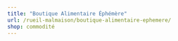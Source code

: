 ```yaml
---
title: "Boutique Alimentaire Éphémère"
url: /rueil-malmaison/boutique-alimentaire-ephemere/
shop: commodité
---
```

